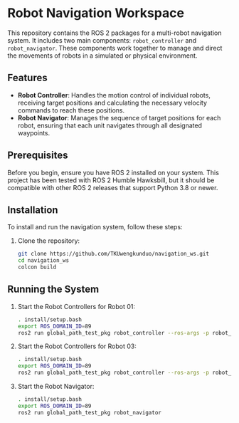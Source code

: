 # Robot Navigation Workspace

This repository contains the ROS 2 packages for a multi-robot navigation system. It includes two main components: `robot_controller` and `robot_navigator`. These components work together to manage and direct the movements of robots in a simulated or physical environment.

## Features

- **Robot Controller**: Handles the motion control of individual robots, receiving target positions and calculating the necessary velocity commands to reach these positions.
- **Robot Navigator**: Manages the sequence of target positions for each robot, ensuring that each unit navigates through all designated waypoints.

## Prerequisites

Before you begin, ensure you have ROS 2 installed on your system. This project has been tested with ROS 2 Humble Hawksbill, but it should be compatible with other ROS 2 releases that support Python 3.8 or newer.

## Installation

To install and run the navigation system, follow these steps:

1. Clone the repository:
   ```bash
   git clone https://github.com/TKUwengkunduo/navigation_ws.git
   cd navigation_ws
   colcon build
   ```

## Running the System
1. Start the Robot Controllers for Robot 01:
   ```bash
   . install/setup.bash
   export ROS_DOMAIN_ID=89
   ros2 run global_path_test_pkg robot_controller --ros-args -p robot_id:="'01'"
   ```

2. Start the Robot Controllers for Robot 03:
   ```bash
   . install/setup.bash
   export ROS_DOMAIN_ID=89
   ros2 run global_path_test_pkg robot_controller --ros-args -p robot_id:="'03'"
   ```

3. Start the Robot Navigator:
   ```bash
   . install/setup.bash
   export ROS_DOMAIN_ID=89
   ros2 run global_path_test_pkg robot_navigator
   ```